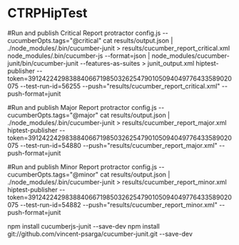 # CTRPHipTest

#Run and publish Critical Report
protractor config.js --cucumberOpts.tags="@critical"
cat results/output.json | ./node_modules/.bin/cucumber-junit > results/cucumber_report_critical.xml
node_modules/.bin/cucumber-js --format=json | node_modules/cucumber-junit/bin/cucumber-junit --features-as-suites > junit_output.xml
hiptest-publisher --token=391242242983884066719850326254790105094049776433589020075 --test-run-id=56255  --push="results/cucumber_report_critical.xml" --push-format=junit


#Run and publish Major Report
protractor config.js --cucumberOpts.tags="@major"
cat results/output.json | ./node_modules/.bin/cucumber-junit > results/cucumber_report_major.xml
hiptest-publisher --token=391242242983884066719850326254790105094049776433589020075 --test-run-id=54880  --push="results/cucumber_report_major.xml" --push-format=junit

#Run and publish Minor Report
protractor config.js --cucumberOpts.tags="@minor"
cat results/output.json | ./node_modules/.bin/cucumber-junit > results/cucumber_report_minor.xml
hiptest-publisher --token=391242242983884066719850326254790105094049776433589020075 --test-run-id=54882  --push="results/cucumber_report_minor.xml" --push-format=junit

npm install cucumberjs-junit --save-dev
npm install git://github.com/vincent-psarga/cucumber-junit.git --save-dev